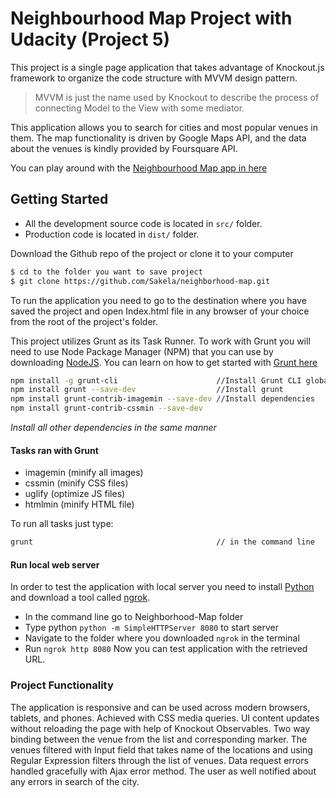 # Neighbourhood Map Project with Udacity (Project 5)

This project is a single page application that takes advantage of Knockout.js framework to organize the code structure with MVVM design pattern.
> MVVM is just the name used by Knockout to describe the process of connecting Model to the View with some mediator.

This application allows you to search for cities and most popular venues in them. The map functionality is driven by Google Maps API, and the data about the venues is kindly provided by Foursquare API.

You can play around with the [Neighbourhood Map app in here](https://sakela.github.io/neighborhood-map/) 

## Getting Started
* All the development source code is located in ```src/``` folder.
* Production code is located in ```dist/``` folder.

Download the Github repo of the project or clone it to your computer
```sh
$ cd to the folder you want to save project
$ git clone https://github.com/Sakela/neighborhood-map.git
```
To run the application you need to go to the destination where you have saved the project and open Index.html file in any browser of your choice from the root of the project's folder.

This project utilizes Grunt as its Task Runner.
To work with Grunt you will need to use Node Package Manager (NPM) that you can use by downloading [NodeJS](https://nodejs.org/en/).
You can learn on how to get started with [Grunt here](https://gruntjs.com/getting-started)
```sh
npm install -g grunt-cli                      //Install Grunt CLI globally
npm install grunt --save-dev                  //Install grunt
npm install grunt-contrib-imagemin --save-dev //Install dependencies
npm install grunt-contrib-cssmin --save-dev 
```
*Install all other dependencies in the same manner*

#### Tasks ran with Grunt
- imagemin (minify all images)
- cssmin (minify CSS files)
- uglify (optimize JS files)
- htmlmin (minify HTML file)

To run all tasks just type:
```sh
grunt                                         // in the command line
```

#### Run local web server
In order to test the application with local server you need to install [Python](https://www.python.org/downloads/) and download a tool called [ngrok](https://ngrok.com/download).
* In the command line go to Neighborhood-Map folder
* Type python ```python -m SimpleHTTPServer 8080``` to start server
* Navigate to the folder where you downloaded ```ngrok``` in the terminal
* Run ```ngrok http 8080```
Now you can test application with the retrieved URL.

### Project Functionality
The application is responsive and can be used across modern browsers, tablets, and phones. Achieved with CSS media queries. 
UI content updates without reloading the page with help of Knockout Observables. Two way binding between the venue from the list and corresponding marker. The venues filtered with Input field that takes name of the locations and using Regular Expression filters through the list of venues.
Data request errors handled gracefully with Ajax error method. The user as well notified about any errors in search of the city. 